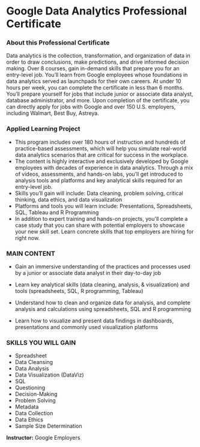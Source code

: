 # Google Data Analytics Professional Certificate

### About this Professional Certificate<br>
Data analytics is the collection, transformation, and organization of data in order to draw conclusions, make predictions, and drive informed decision making. 
Over 8 courses, gain in-demand skills that prepare you for an entry-level job. You’ll learn from Google employees whose foundations in data analytics served as launchpads for their own careers. 
At under 10 hours per week, you can complete the certificate in less than 6 months. 
You’ll prepare yourself for jobs that include junior or associate data analyst, database administrator, and more. Upon completion of the certificate, you can directly apply for jobs with Google and over 150 U.S. employers, including Walmart, Best Buy, Astreya. 

### Applied Learning Project
- This program includes over 180 hours of instruction and hundreds of practice-based assessments, which will help you simulate real-world data analytics scenarios that are critical for success in the workplace. 
- The content is highly interactive and exclusively developed by Google employees with decades of experience in data analytics. Through a mix of videos, assessments, and hands-on labs, you’ll get introduced to analysis tools and platforms and key analytical skills required for an entry-level job.
- Skills you’ll gain will include: Data cleaning, problem solving, critical thinking, data ethics, and data visualization
- Platforms and tools you will learn include: Presentations, Spreadsheets, SQL, Tableau and R Programming
- In addition to expert training and hands-on projects, you'll complete a case study that you can share with potential employers to showcase your new skill set. Learn concrete skills that top employers are hiring for right now.

### MAIN CONTENT
- Gain an immersive understanding of the practices and processes used by a junior or associate data analyst in their day-to-day job

- Learn key analytical skills (data cleaning, analysis, & visualization) and tools (spreadsheets, SQL, R programming, Tableau) 

- Understand how to clean and organize data for analysis, and complete analysis and calculations using spreadsheets, SQL and R programming

- Learn how to visualize and present data findings in dashboards, presentations and commonly used visualization platforms

### SKILLS YOU WILL GAIN
  - Spreadsheet
  - Data Cleansing
  - Data Analysis
  - Data Visualization (DataViz)
  - SQL
  - Questioning
  - Decision-Making
  - Problem Solving
  - Metadata
  - Data Collection
  - Data Ethics
  - Sample Size Determination


**Instructor:**
Google Employers
